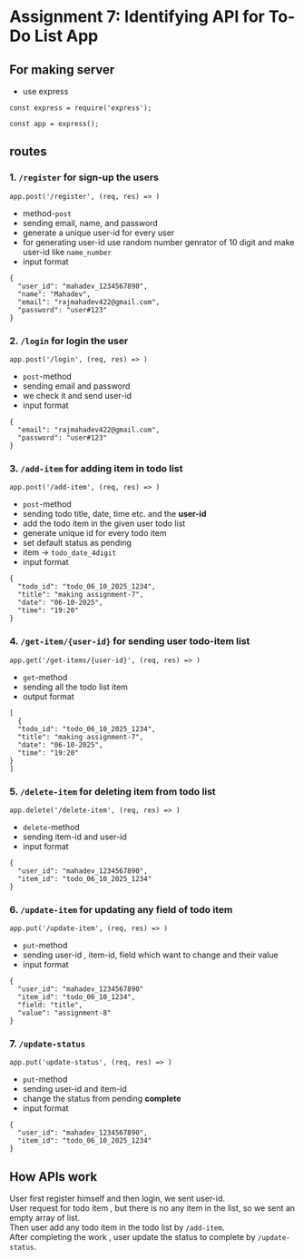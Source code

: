 # Assignment 7: Identifying API for To-Do List App

## For making server
- use express
```
const express = require('express');

const app = express();
```
## routes

### 1. `/register` for sign-up the users
``` 
app.post('/register', (req, res) => )
```
- method-`post`
- sending email, name, and password
- generate a unique user-id for every user
- for generating user-id use random number genrator of 10 digit and make user-id like `name_number`
- input format
```
{
  "user_id": "mahadev_1234567890",
  "name": "Mahadev",
  "email": "rajmahadev422@gmail.com",
  "password": "user#123"
}
```

### 2. `/login` for login the user
```
app.post('/login', (req, res) => )
```
- `post`-method
- sending email and password
- we check it and send user-id
- input format
```
{
  "email": "rajmahadev422@gmail.com",
  "password": "user#123"
}
```

### 3. `/add-item` for adding item in todo list
```
app.post('/add-item', (req, res) => )
```
- `post`-method
- sending todo title, date, time etc. and the **user-id**
- add the todo item in the given user todo list
- generate unique id for every todo item
- set default status as pending
- item -> `todo_date_4digit`
- input format
```
{
  "todo_id": "todo_06_10_2025_1234",
  "title": "making assignment-7",
  "date": "06-10-2025",
  "time": "19:20"
}
```

### 4. `/get-item/{user-id}` for sending user todo-item list
```
app.get('/get-items/{user-id}', (req, res) => )
```
- `get`-method
- sending all the todo list item
- output format
```
[
  {
  "todo_id": "todo_06_10_2025_1234",
  "title": "making assignment-7",
  "date": "06-10-2025",
  "time": "19:20"
}
]
```

### 5. `/delete-item` for deleting item from todo list
```
app.delete('/delete-item', (req, res) => )
```
- `delete`-method
- sending item-id and user-id
- input format
```
{
  "user_id": "mahadev_1234567890",
  "item_id": "todo_06_10_2025_1234"
}
```

### 6. `/update-item` for updating any field of todo item
```
app.put('/update-item', (req, res) => )
```
- `put`-method
- sending user-id , item-id, field which want to change and their value
- input format
```
{
  "user_id": "mahadev_1234567890"
  "item_id": "todo_06_10_1234",
  "field: "title",
  "value": "assignment-8"
}
```

### 7. `/update-status`
```
app.put('update-status', (req, res) => )
```
- `put`-method
- sending user-id and item-id
- change the status from pending **complete**
- input format
```
{
  "user_id": "mahadev_1234567890",
  "item_id": "todo_06_10_2025_1234"
}
```

## How APIs work
User first register himself and then login, we sent user-id.\
User request for todo item , but there is no any item in the list, so we sent an empty array of list.\
Then user add any todo item in the todo list by `/add-item`.\
After completing the work , user update the status to complete by `/update-status`.

